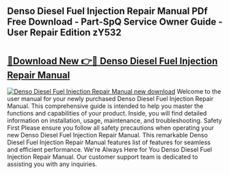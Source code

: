 ## Denso Diesel Fuel Injection Repair Manual PDf Free Download - Part-SpQ Service Owner Guide - User Repair Edition zY532

# <h2><a href="http://bc52019.oget.top/?id=Denso+Diesel+Fuel+Injection+Repair+Manual">🔗Download New 👉🔴 Denso Diesel Fuel Injection Repair Manual</a></h2>

[![Denso Diesel Fuel Injection Repair Manual new download](https://i.imgur.com/5g1atiW.png)](http://bc52019.oget.top/?id=Denso+Diesel+Fuel+Injection+Repair+Manual)
Welcome to the user manual for your newly purchased Denso Diesel Fuel Injection Repair Manual. This comprehensive guide is intended to help you master the functions and capabilities of your product. Inside, you will find detailed information on installation, usage, maintenance, and troubleshooting. Safety First Please ensure you follow all safety precautions when operating your new Denso Diesel Fuel Injection Repair Manual. This remarkable Denso Diesel Fuel Injection Repair Manual features list of features for seamless and efficient performance. We're Always Here for You Denso Diesel Fuel Injection Repair Manual. Our customer support team is dedicated to assisting you with any inquiries.
